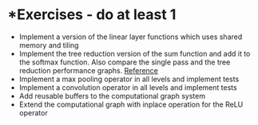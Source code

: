 # \*Exercises - do at least 1

* Implement a version of the linear layer functions which uses shared memory and tiling
* Implement the tree reduction version of the sum function and add it to the softmax function.
Also compare the single pass and the tree reduction performance graphs. [Reference](https://developer.download.nvidia.com/assets/cuda/files/reduction.pdf)
* Implement a max pooling operator in all levels and implement tests
* Implement a convolution operator in all levels and implement tests
* Add reusable buffers to the computational graph system
* Extend the computational graph with inplace operation for the ReLU operator
